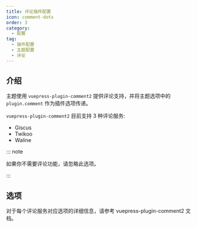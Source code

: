 ```yaml
---
title: 评论插件配置
icon: comment-dots
order: 3
category:
  - 配置
tag:
  - 插件配置
  - 主题配置
  - 评论
---
```


## 介绍

主题使用 `vuepress-plugin-comment2` 提供评论支持，并将主题选项中的 `plugin.comment` 作为插件选项传递。

`vuepress-plugin-comment2` 目前支持 3 种评论服务:

- Giscus
- Twikoo
- Waline

::: note

如果你不需要评论功能，请忽略此选项。

:::

## 选项

对于每个评论服务对应选项的详细信息，请参考 <ProjectLink name="comment2" path="/zh/config/">vuepress-plugin-comment2 文档</ProjectLink>。
